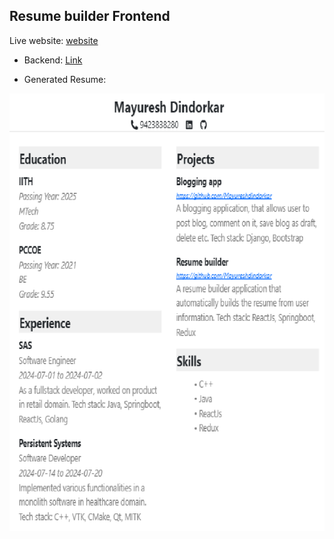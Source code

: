 ## Resume builder Frontend
Live website: [website](https://resume-builder-frontend.azurewebsites.net/)

- Backend: [Link](https://github.com/Mayureshdindorkar/resume-builder-backend)

- Generated Resume:
  
![Model](generated-resume.png)
